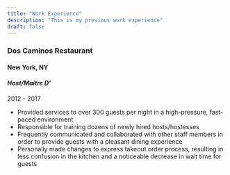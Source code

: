 ```yaml
---
title: "Work Experience"
description: "This is my previous work experience"
draft: false
---
```


### Dos Caminos Restaurant
#### New York, NY
#### _Host/Maitre D'_
2012 - 2017

- Provided services to over 300 guests per night in a high-pressure, fast-paced environment
- Responsible for training dozens of newly hired hosts/hostesses
- Frequently communicated and collaborated with other staff members in order to provide guests with a pleasant dining experience
- Personally made changes to express takeout order process, resulting in less confusion in the kitchen and a noticeable decrease in wait time for guests
